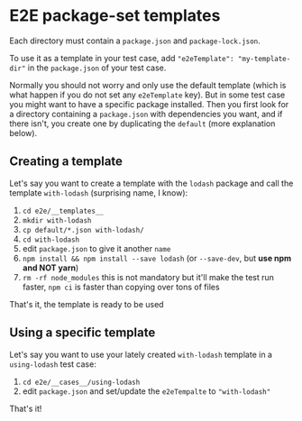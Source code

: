 # E2E package-set templates

Each directory must contain a `package.json` and `package-lock.json`.

To use it as a template in your test case, add `"e2eTemplate": "my-template-dir"` in the `package.json` of your test case.

Normally you should not worry and only use the default template (which is what happen if you do not set any `e2eTemplate` key). But in some test case you might want to have a specific package installed. Then you first look for a directory containing a `package.json` with dependencies you want, and if there isn't, you create one by duplicating the `default` (more explanation below).

## Creating a template

Let's say you want to create a template with the `lodash` package and call the template `with-lodash` (surprising name, I know):

1. `cd e2e/__templates__`
2. `mkdir with-lodash`
3. `cp default/*.json with-lodash/`
4. `cd with-lodash`
5. edit `package.json` to give it another `name`
6. `npm install && npm install --save lodash` (or `--save-dev`, but **use npm and NOT yarn**)
7. `rm -rf node_modules` this is not mandatory but it'll make the test run faster, `npm ci` is faster than copying over tons of files

That's it, the template is ready to be used


## Using a specific template

Let's say you want to use your lately created `with-lodash` template in a `using-lodash` test case:

1. `cd e2e/__cases__/using-lodash`
2. edit `package.json` and set/update the `e2eTempalte` to `"with-lodash"`

That's it!
